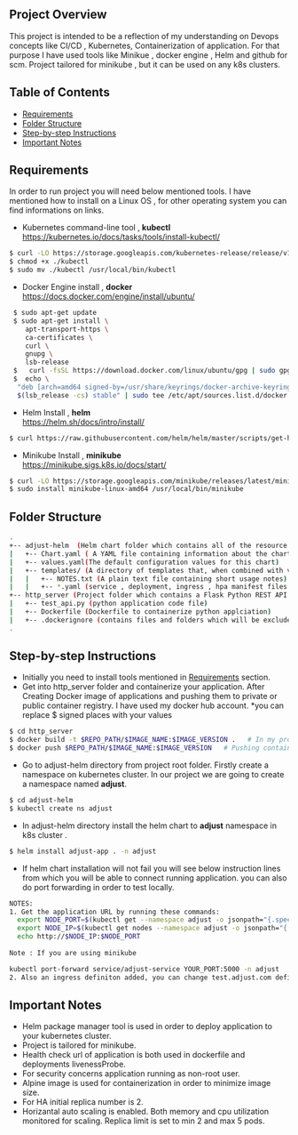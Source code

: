## Project Overview
This project is intended to be a reflection of my understanding on Devops concepts like CI/CD , Kubernetes, Containerization of application. For that purpose I have used tools like Minikue , docker engine , Helm and github for scm. Project tailored for minikube , but it can be used on any k8s clusters.

## Table of Contents

- [Requirements](#requirements-stages)
- [Folder Structure](#folder-structure)
- [Step-by-step Instructions](#Step-by-step-instructions)
- [Important Notes](#important-notes)

## Requirements
In order to run project you will need below mentioned tools. I have mentioned how to install on a Linux OS , for other operating system you can find informations on links.

- Kubernetes command-line tool , <b>kubectl</b>  
https://kubernetes.io/docs/tasks/tools/install-kubectl/
```sh
$ curl -LO https://storage.googleapis.com/kubernetes-release/release/v1.19.0/bin/linux/amd64/kubectl
$ chmod +x ./kubectl
$ sudo mv ./kubectl /usr/local/bin/kubectl
```
- Docker Engine install , <b>docker</b>  
https://docs.docker.com/engine/install/ubuntu/
```sh
 $ sudo apt-get update
 $ sudo apt-get install \
    apt-transport-https \
    ca-certificates \
    curl \
    gnupg \
    lsb-release
 $   curl -fsSL https://download.docker.com/linux/ubuntu/gpg | sudo gpg --dearmor -o /usr/share/keyrings/docker-archive-keyring.gpg
 $  echo \
  "deb [arch=amd64 signed-by=/usr/share/keyrings/docker-archive-keyring.gpg] https://download.docker.com/linux/ubuntu \
  $(lsb_release -cs) stable" | sudo tee /etc/apt/sources.list.d/docker.list > /dev/null
```
- Helm Install , <b>helm</b>  
https://helm.sh/docs/intro/install/
```sh
$ curl https://raw.githubusercontent.com/helm/helm/master/scripts/get-helm-3 | bash
```

- Minikube Install , <b>minikube</b>  
https://minikube.sigs.k8s.io/docs/start/
```sh
$ curl -LO https://storage.googleapis.com/minikube/releases/latest/minikube-linux-amd64
$ sudo install minikube-linux-amd64 /usr/local/bin/minikube
```

## Folder Structure

```sh
.
+-- adjust-helm  (Helm chart folder which contains all of the resource definitions necessary to run an application, tool, or service inside of a Kubernetes cluster.)
|   +-- Chart.yaml ( A YAML file containing information about the chart) 
|   +-- values.yaml(The default configuration values for this chart) 
|   +-- templates/ (A directory of templates that, when combined with values, will generate valid Kubernetes manifest files.) 
|   |	+-- NOTES.txt (A plain text file containing short usage notes) 
|   |	+-- *.yaml (service , deployment, ingress , hpa manifest files for kubernetes) 
+-- http_server (Project folder which contains a Flask Python REST API Application)
|   +-- test_api.py (python application code file) 
|   +-- Dockerfile (Dockerfile to containerize python applciation) 
|   +-- .dockerignore (contains files and folders which will be excluded while containerizing application) 
.
````

## Step-by-step Instructions

- Initially you need to install tools mentioned in [Requirements](#requirements-stages) section. 
- Get into http_server folder and containerize your application. After Creating Docker image of applications and pushing them to  private or public container registry. I have used my docker hub account. *you can replace $ signed places with your values
```sh
$ cd http_server
$ docker build -t $REPO_PATH/$IMAGE_NAME:$IMAGE_VERSION .   # In my project I have used "docker build -t nkaplan19/adjust-test:latest ." nkaplan19 is my dockerhub repo
$ docker push $REPO_PATH/$IMAGE_NAME:$IMAGE_VERSION   # Pushing container image to container registry from which k8s pod will pull image from.
```
-  Go to adjust-helm directory from project root folder. Firstly create a namespace on kubernetes cluster. In our project we are going to create a namespace named <b>adjust</b>.
```sh
$ cd adjust-helm 
$ kubectl create ns adjust 

```
-  In adjust-helm directory install the helm chart to <b>adjust</b> namespace in k8s cluster .
```sh
$ helm install adjust-app . -n adjust 
```
-  If helm chart installation will not fail you will see below instruction lines from which you will be able to connect running application. you can also do port forwarding in order to test locally. 
```sh
NOTES:
1. Get the application URL by running these commands:
  export NODE_PORT=$(kubectl get --namespace adjust -o jsonpath="{.spec.ports[0].nodePort}" services adjust-service )
  export NODE_IP=$(kubectl get nodes --namespace adjust -o jsonpath="{.items[0].status.addresses[0].address}")
  echo http://$NODE_IP:$NODE_PORT
  
Note : If you are using minikube 

kubectl port-forward service/adjust-service YOUR_PORT:5000 -n adjust
2. Also an ingress definiton added, you can change test.adjust.com definition inside values.yaml file.
```

## Important Notes
- Helm package manager tool is used in order to deploy  application to your kubernetes cluster. 
- Project is tailored for minikube. 
- Health check url of application is both used in dockerfile and deployments livenessProbe. 
- For security concerns application running as non-root user. 
- Alpine image is used for containerization in order to minimize image size.
- For HA initial replica number is 2. 
- Horizantal auto scaling is enabled. Both memory and cpu utilization monitored for scaling. Replica limit is set to min 2 and max 5 pods.




